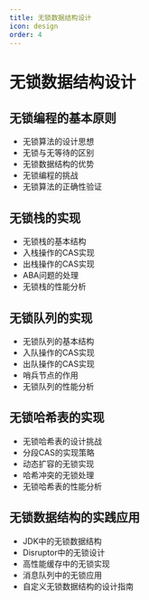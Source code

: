 ```yaml
---
title: 无锁数据结构设计
icon: design
order: 4
---
```


# 无锁数据结构设计

## 无锁编程的基本原则

- 无锁算法的设计思想
- 无锁与无等待的区别
- 无锁数据结构的优势
- 无锁编程的挑战
- 无锁算法的正确性验证

## 无锁栈的实现

- 无锁栈的基本结构
- 入栈操作的CAS实现
- 出栈操作的CAS实现
- ABA问题的处理
- 无锁栈的性能分析

## 无锁队列的实现

- 无锁队列的基本结构
- 入队操作的CAS实现
- 出队操作的CAS实现
- 哨兵节点的作用
- 无锁队列的性能分析

## 无锁哈希表的实现

- 无锁哈希表的设计挑战
- 分段CAS的实现策略
- 动态扩容的无锁实现
- 哈希冲突的无锁处理
- 无锁哈希表的性能分析

## 无锁数据结构的实践应用

- JDK中的无锁数据结构
- Disruptor中的无锁设计
- 高性能缓存中的无锁实现
- 消息队列中的无锁应用
- 自定义无锁数据结构的设计指南
